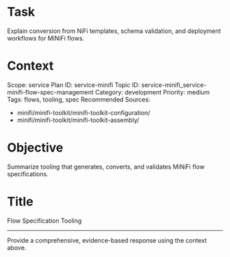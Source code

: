 # Task
Explain conversion from NiFi templates, schema validation, and deployment workflows for MiNiFi flows.

# Context
Scope: service
Plan ID: service-minifi
Topic ID: service-minifi_service-minifi-flow-spec-management
Category: development
Priority: medium
Tags: flows, tooling, spec
Recommended Sources:
- minifi/minifi-toolkit/minifi-toolkit-configuration/
- minifi/minifi-toolkit/minifi-toolkit-assembly/

# Objective
Summarize tooling that generates, converts, and validates MiNiFi flow specifications.

# Title
Flow Specification Tooling

---

Provide a comprehensive, evidence-based response using the context above.

